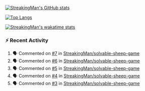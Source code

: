 [![StreakingMan's GitHub stats](https://streakingman-github-readme-stats.vercel.app/api?username=StreakingMan&show_icons=true)](https://github.com/anuraghazra/github-readme-stats)

[![Top Langs](https://streakingman-github-readme-stats.vercel.app/api/top-langs/?username=StreakingMan&layout=compact&langs_count=8)](https://github.com/anuraghazra/github-readme-stats)

[![StreakingMan's wakatime stats](https://streakingman-github-readme-stats.vercel.app/api/wakatime?username=StreakingMan&layout=compact&langs_count=8)](https://github.com/anuraghazra/github-readme-stats)

### :zap: Recent Activity

<!--START_SECTION:activity-->
1. 🗣 Commented on [#7](https://github.com/StreakingMan/solvable-sheep-game/issues/7) in [StreakingMan/solvable-sheep-game](https://github.com/StreakingMan/solvable-sheep-game)
2. 🗣 Commented on [#6](https://github.com/StreakingMan/solvable-sheep-game/issues/6) in [StreakingMan/solvable-sheep-game](https://github.com/StreakingMan/solvable-sheep-game)
3. 🗣 Commented on [#5](https://github.com/StreakingMan/solvable-sheep-game/issues/5) in [StreakingMan/solvable-sheep-game](https://github.com/StreakingMan/solvable-sheep-game)
4. 🗣 Commented on [#4](https://github.com/StreakingMan/solvable-sheep-game/issues/4) in [StreakingMan/solvable-sheep-game](https://github.com/StreakingMan/solvable-sheep-game)
5. 🗣 Commented on [#3](https://github.com/StreakingMan/solvable-sheep-game/issues/3) in [StreakingMan/solvable-sheep-game](https://github.com/StreakingMan/solvable-sheep-game)
<!--END_SECTION:activity-->


<!---
StreakingMan/StreakingMan is a ✨ special ✨ repository because its `README.md` (this file) appears on your GitHub profile.
You can click the Preview link to take a look at your changes.
--->


